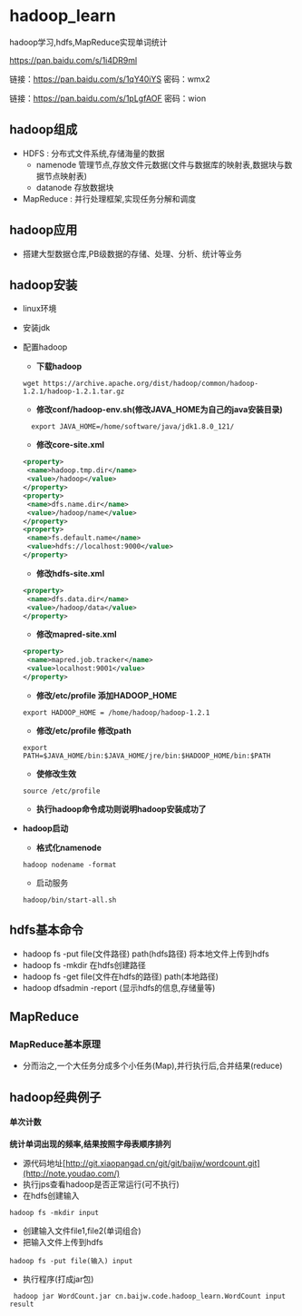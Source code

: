 # hadoop_learn
hadoop学习,hdfs,MapReduce实现单词统计

https://pan.baidu.com/s/1i4DR9ml

链接：https://pan.baidu.com/s/1qY40iYS 密码：wmx2

链接：https://pan.baidu.com/s/1pLgfAOF 密码：wion


## hadoop组成
+ HDFS : 分布式文件系统,存储海量的数据
    + namenode 管理节点,存放文件元数据(文件与数据库的映射表,数据块与数据节点映射表)
    + datanode 存放数据块
+ MapReduce : 并行处理框架,实现任务分解和调度

## hadoop应用
+ 搭建大型数据仓库,PB级数据的存储、处理、分析、统计等业务

## hadoop安装
+ linux环境
+ 安装jdk
+ 配置hadoop
    + **下载hadoop** 
    ```  
    wget https://archive.apache.org/dist/hadoop/common/hadoop-1.2.1/hadoop-1.2.1.tar.gz
    ```
    + **修改conf/hadoop-env.sh(修改JAVA_HOME为自己的java安装目录)** 
    ```
      export JAVA_HOME=/home/software/java/jdk1.8.0_121/
    ```
    + **修改core-site.xml**
    ```xml
    <property>
     <name>hadoop.tmp.dir</name>
     <value>/hadoop</value>
    </property>
    <property>
     <name>dfs.name.dir</name>
     <value>/hadoop/name</value>
    </property>
    <property>
     <name>fs.default.name</name>
     <value>hdfs://localhost:9000</value>
    </property>
    ```
    + **修改hdfs-site.xml**
    ```xml
    <property>
     <name>dfs.data.dir</name>
     <value>/hadoop/data</value>
    </property>
    ```
    + **修改mapred-site.xml**
    ```xml
    <property>
     <name>mapred.job.tracker</name>
     <value>localhost:9001</value>
    </property>
    ```
    + **修改/etc/profile 添加HADOOP_HOME**
    ```
    export HADOOP_HOME = /home/hadoop/hadoop-1.2.1
    ```
    + **修改/etc/profile 修改path**
    ```
    export PATH=$JAVA_HOME/bin:$JAVA_HOME/jre/bin:$HADOOP_HOME/bin:$PATH
    ```
    + **使修改生效**
    ```
    source /etc/profile
    ```
    + **执行hadoop命令成功则说明hadoop安装成功了**

+ **hadoop启动**
    + **格式化namenode**
    ```
    hadoop nodename -format
    ```
    + 启动服务
    ```
    hadoop/bin/start-all.sh
    ```
    
    
## hdfs基本命令
+ hadoop fs -put file(文件路径) path(hdfs路径) 将本地文件上传到hdfs
+ hadoop fs -mkdir 在hdfs创建路径
+ hadoop fs -get file(文件在hdfs的路径) path(本地路径)
+ hadoop dfsadmin -report (显示hdfs的信息,存储量等)

## MapReduce
### MapReduce基本原理
+ 分而治之,一个大任务分成多个小任务(Map),并行执行后,合并结果(reduce)

## hadoop经典例子
#### 单次计数
**统计单词出现的频率,结果按照字母表顺序排列**
+ 源代码地址[http://git.xiaopangad.cn/git/git/baijw/wordcount.git](http://note.youdao.com/)
+ 执行jps查看hadoop是否正常运行(可不执行)
+ 在hdfs创建输入
```
hadoop fs -mkdir input
```
+ 创建输入文件file1,file2(单词组合)
+ 把输入文件上传到hdfs
```
hadoop fs -put file(输入) input
```
+ 执行程序(打成jar包)
```
 hadoop jar WordCount.jar cn.baijw.code.hadoop_learn.WordCount input result
```

